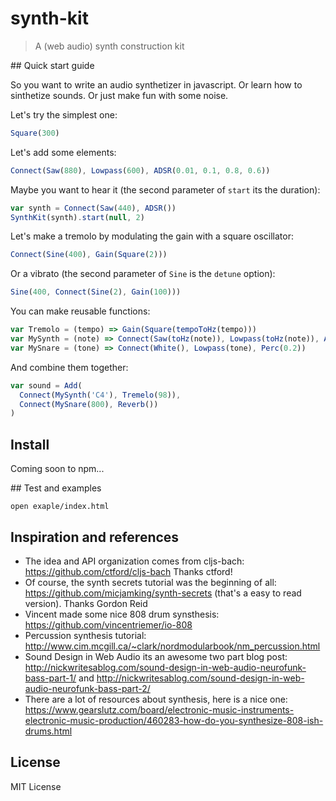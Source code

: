 # synth-kit
> A (web audio) synth construction kit

## Quick start guide

So you want to write an audio synthetizer in javascript. Or learn how to sinthetize sounds. Or just make fun with some noise.

Let's try the simplest one:

```js
Square(300)
```

Let's add some elements:
```js
Connect(Saw(880), Lowpass(600), ADSR(0.01, 0.1, 0.8, 0.6))
```

Maybe you want to hear it (the second parameter of `start` its the duration):
```js
var synth = Connect(Saw(440), ADSR())
SynthKit(synth).start(null, 2)
```

Let's make a tremolo by modulating the gain with a square oscillator:

```js
Connect(Sine(400), Gain(Square(2)))
```

Or a vibrato (the second parameter of `Sine` is the `detune` option):
```js
Sine(400, Connect(Sine(2), Gain(100)))
```

You can make reusable functions:
```js
var Tremolo = (tempo) => Gain(Square(tempoToHz(tempo)))
var MySynth = (note) => Connect(Saw(toHz(note)), Lowpass(toHz(note)), ADSR())
var MySnare = (tone) => Connect(White(), Lowpass(tone), Perc(0.2))
```

And combine them together:

```js
var sound = Add(
  Connect(MySynth('C4'), Tremelo(98)),
  Connect(MySnare(800), Reverb())
)
```

## Install

Coming soon to npm...

## Test and examples

`open exaple/index.html`

## Inspiration and references

- The idea and API organization comes from cljs-bach: https://github.com/ctford/cljs-bach Thanks ctford!
- Of course, the synth secrets tutorial was the beginning of all: https://github.com/micjamking/synth-secrets (that's a easy to read version). Thanks Gordon Reid
- Vincent made some nice 808 drum synsthesis: https://github.com/vincentriemer/io-808
- Percussion synthesis tutorial: http://www.cim.mcgill.ca/~clark/nordmodularbook/nm_percussion.html
- Sound Design in Web Audio its an awesome two part blog post: http://nickwritesablog.com/sound-design-in-web-audio-neurofunk-bass-part-1/ and http://nickwritesablog.com/sound-design-in-web-audio-neurofunk-bass-part-2/
- There are a lot of resources about synthesis, here is a nice one: https://www.gearslutz.com/board/electronic-music-instruments-electronic-music-production/460283-how-do-you-synthesize-808-ish-drums.html

## License

MIT License

